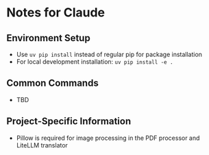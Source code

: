 # Notes for Claude

## Environment Setup

- Use `uv pip install` instead of regular pip for package installation
- For local development installation: `uv pip install -e .`

## Common Commands

- TBD

## Project-Specific Information

- Pillow is required for image processing in the PDF processor and LiteLLM translator